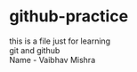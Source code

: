 # github-practice


this is a file just for learning <br> git and github
<br>
Name - Vaibhav Mishra
